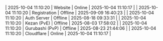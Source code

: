 | 2025-10-04 11:10:20 | Website | Online | 2025-10-04 11:10:17 |
| 2025-10-04 11:10:20 | Registration | Offline | 2025-09-09 16:40:23 |
| 2025-10-04 11:10:20 | Auth Server | Offline | 2025-08-18 09:33:31 |
| 2025-10-04 11:10:20 | Kezan (PvE) | Offline | 2025-08-03 17:58:02 |
| 2025-10-04 11:10:20 | Gurubashi (PvP) | Offline | 2025-08-23 21:44:06 |
| 2025-10-04 11:10:20 | Cloudflare | Online | 2025-10-04 11:10:17 |
